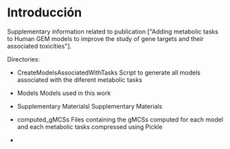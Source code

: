 # Introducción


Supplementary information related to publication ["Adding metabolic tasks to Human GEM models to improve the study
of gene targets and their associated toxicities"].

Directories:

- CreateModelsAssociatedWithTasks
Script to generate all models associated with the diferent metabolic tasks

- Models                                                     Models used in this work

- Supplementary Materialsl                                   Supplementary Materials

- computed_gMCSs                                             Files containing the gMCSs computed for each model and each metabolic tasks compressed using Pickle

-
